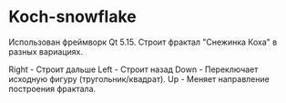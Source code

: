 # Koch-snowflake
Использован фреймворк Qt 5.15.
Строит фрактал "Снежинка Коха" в разных вариациях.

Right - Строит дальше
Left - Строит назад
Down - Переключает исходную фигуру (тругольник/квадрат).
Up - Меняет направление построения фрактала.
